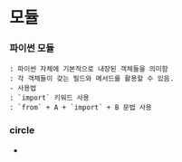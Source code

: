 # 모듈
### 파이썬 모듈
    : 파이썬 자체에 기본적으로 내장된 객체들을 의미함
    : 각 객체들이 갖는 필드와 메서드를 활용할 수 있음.
    - 사용법
    : `import` 키워드 사용
    : `from` + A + `import` + B 문법 사용

### circle
- 